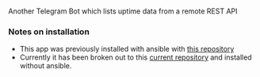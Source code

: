 ###
Another Telegram Bot which lists uptime data from a remote REST API
### Notes on installation
* This app was previously installed with ansible
with [this repository](https://github.com/johnedstone/telegram-telethon)
* Currently it has been broken out to this [current repository](https://github.com/johnedstone/telegram-bot-list-uptimes)
and installed without ansible.
